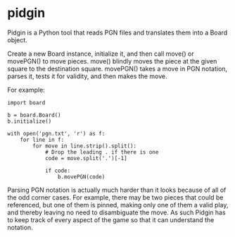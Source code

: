 # pidgin
Pidgin is a Python tool that reads PGN files and translates them into a Board object.

Create a new Board instance, initialize it, and then call move() or
movePGN() to move pieces.  move() blindly moves the piece at the given
square to the destination square.  movePGN() takes a move in PGN notation,
parses it, tests it for validity, and then makes the move.

For example:

    import board

    b = board.Board()
    b.initialize()

    with open('pgn.txt', 'r') as f:
        for line in f:
            for move in line.strip().split():
                # Drop the leading . if there is one
                code = move.split('.')[-1]

                if code:
                    b.movePGN(code)

Parsing PGN notation is actually much harder than it looks because of all
of the odd corner cases.  For example, there may be two pieces that could be
referenced, but one of them is pinned, making only one of them a valid play,
and thereby leaving no need to disambiguate the move.  As such Pidgin has
to keep track of every aspect of the game so that it can understand the
notation.
